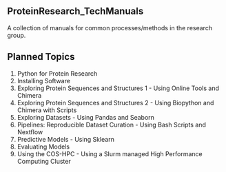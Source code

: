 ## ProteinResearch_TechManuals
A collection of manuals for common processes/methods in the research group.

## Planned Topics
1. Python for Protein Research
1. Installing Software
1. Exploring Protein Sequences and Structures 1 - Using Online Tools and Chimera
1. Exploring Protein Sequences and Structures 2 - Using Biopython and Chimera with Scripts
1. Exploring Datasets - Using Pandas and Seaborn
1. Pipelines: Reproducible Dataset Curation - Using Bash Scripts and Nextflow
1. Predictive Models - Using Sklearn
1. Evaluating Models
1. Using the COS-HPC - Using a Slurm managed High Performance Computing Cluster
